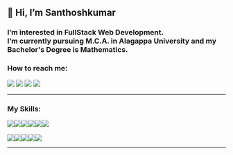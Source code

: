 ## 👋 Hi, I’m Santhoshkumar
###  I’m interested in FullStack Web Development.<br> I’m currently pursuing M.C.A. in Alagappa University and my Bachelor's Degree is Mathematics.
### How to reach me:
<a  href="https://wa.me/qr/6H47CEDIZGB5K1" ><img src="https://img.shields.io/badge/WhatsApp-25D366?style=for-the-badge&logo=whatsapp&logoColor=white"></a>
<a  href="https://santhoshkumar-one.vercel.app/" ><img src="https://img.shields.io/badge/website-000000?style=for-the-badge&logo=About.me&logoColor=white"></a>
<a  href="https://www.linkedin.com/in/santhoshkumar1504/" ><img src="https://img.shields.io/badge/LinkedIn-0077B5?style=for-the-badge&logo=linkedin&logoColor=white"></a>
<a  href="https://www.instagram.com/im_santhosh_15" ><img src="https://img.shields.io/badge/Instagram-E4405F?style=for-the-badge&logo=instagram&logoColor=white"></a>
<hr>
<h3>My Skills:</h3>
<div style="display:flex;">
<img src="https://img.shields.io/badge/HTML5-E34F26?style=for-the-badge&logo=html5&logoColor=white">
<img src="https://img.shields.io/badge/CSS3-1572B6?style=for-the-badge&logo=css3&logoColor=white">
<img src="https://img.shields.io/badge/JavaScript-F7DF1E?style=for-the-badge&logo=javascript&logoColor=black">
<img src="https://img.shields.io/badge/C-00599C?style=for-the-badge&logo=c&logoColor=white">
<img src="https://img.shields.io/badge/C%2B%2B-00599C?style=for-the-badge&logo=c%2B%2B&logoColor=white">
  <img src="https://img.shields.io/badge/React-20232A?style=for-the-badge&logo=react&logoColor=61DAFB">
  </div>
  <br>
  <div style="display:flex;">
<img src="https://img.shields.io/badge/Python-14354C?style=for-the-badge&logo=python&logoColor=white">
<img src="https://img.shields.io/badge/Java-ED8B00?style=for-the-badge&logo=openjdk&logoColor=white">
<img src="https://img.shields.io/badge/Bootstrap-563D7C?style=for-the-badge&logo=bootstrap&logoColor=white">
<img src="https://img.shields.io/badge/MySQL-00000F?style=for-the-badge&logo=mysql&logoColor=white">
<img src="https://img.shields.io/badge/Microsoft_Office-D83B01?style=for-the-badge&logo=microsoft-office&logoColor=white">
  </div>
<hr>

<!---
santhoshkumar1504/santhoshkumar1504 is a ✨ special ✨ repository because its `README.md` (this file) appears on your GitHub profile.
You can click the Preview link to take a look at your changes.
--->
